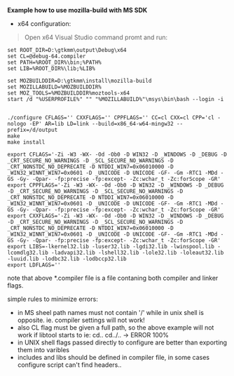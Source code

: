 **Example how to use mozilla-build with MS SDK**

* x64 configuration:
>Open x64 Visual Studio command promt and run:

	set ROOT_DIR=D:\gtkmm\output\Debug\x64
	set CL=@debug-64.compiler
	set PATH=%ROOT_DIR%\bin;%PATH%
	set LIB=%ROOT_DIR%\lib;%LIB%

	set MOZBUILDDIR=D:\gtkmm\install\mozilla-build
	set MOZILLABUILD=%MOZBUILDDIR%
	set MOZ_TOOLS=%MOZBUILDDIR%moztools-x64
	start /d "%USERPROFILE%" "" "%MOZILLABUILD%"\msys\bin\bash --login -i


	./configure CFLAGS='' CXXFLAGS='' CPPFLAGS='' CC=cl CXX=cl CPP='cl -nologo -EP' AR=lib LD=link --build=x86_64-w64-mingw32 --prefix=/d/output
	make
	make install

	export CFLAGS='-Zi -W3 -WX- -Od -Ob0 -D WIN32 -D _WINDOWS -D _DEBUG -D _CRT_SECURE_NO_WARNINGS -D _SCL_SECURE_NO_WARNINGS -D _CRT_NONSTDC_NO_DEPRECATE -D NTDDI_WIN7=0x06010000 -D _WIN32_WINNT_WIN7=0x0601 -D _UNICODE -D UNICODE -GF- -Gm -RTC1 -MDd -GS -Gy- -Qpar- -fp:precise -fp:except- -Zc:wchar_t -Zc:forScope -GR'
	export CPPFLAGS='-Zi -W3 -WX- -Od -Ob0 -D WIN32 -D _WINDOWS -D _DEBUG -D _CRT_SECURE_NO_WARNINGS -D _SCL_SECURE_NO_WARNINGS -D _CRT_NONSTDC_NO_DEPRECATE -D NTDDI_WIN7=0x06010000 -D _WIN32_WINNT_WIN7=0x0601 -D _UNICODE -D UNICODE -GF- -Gm -RTC1 -MDd -GS -Gy- -Qpar- -fp:precise -fp:except- -Zc:wchar_t -Zc:forScope -GR'
	export CXXFLAGS='-Zi -W3 -WX- -Od -Ob0 -D WIN32 -D _WINDOWS -D _DEBUG -D _CRT_SECURE_NO_WARNINGS -D _SCL_SECURE_NO_WARNINGS -D _CRT_NONSTDC_NO_DEPRECATE -D NTDDI_WIN7=0x06010000 -D _WIN32_WINNT_WIN7=0x0601 -D _UNICODE -D UNICODE -GF- -Gm -RTC1 -MDd -GS -Gy- -Qpar- -fp:precise -fp:except- -Zc:wchar_t -Zc:forScope -GR'
	export LIBS=-lkernel32.lib -luser32.lib -lgdi32.lib -lwinspool.lib -lcomdlg32.lib -ladvapi32.lib -lshell32.lib -lole32.lib -loleaut32.lib -luuid.lib -lodbc32.lib -lodbccp32.lib
	export LDFLAGS=''

note that above *.compiler file is a file contaning both compiler and linker flags.

simple rules to minimize errors:

* in MS sheel path names must not contain '/' while in unix shell is opposite. ie. compiler settings will not work!
* also CL flag must be given a full path, so the above example will not work if libtool starts to ie: cd.. cd../.. -> ERROR 100%
* in UNIX shell flags passed directly to configure are better than exporting them into varibles
* includes and libs should be defined in compiler file, in some cases configure script can't find headers..
